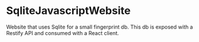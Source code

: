 # SqliteJavascriptWebsite
Website that uses Sqlite for a small fingerprint db. This db is exposed with a Restify API and consumed with a React client. 
